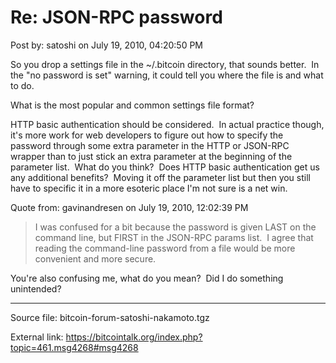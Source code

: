 # Re: JSON-RPC password

Post by: satoshi on July 19, 2010, 04:20:50 PM

So you drop a settings file in the ~/.bitcoin directory, that sounds better. &nbsp;In the "no password is set" warning, it could tell you where the file is and what to do.

What is the most popular and common settings file format?

HTTP basic authentication should be considered. &nbsp;In actual practice though, it's more work for web developers to figure out how to specify the password through some extra parameter in the HTTP or JSON-RPC wrapper than to just stick an extra parameter at the beginning of the parameter list. &nbsp;What do you think? &nbsp;Does HTTP basic authentication get us any additional benefits? &nbsp;Moving it off the parameter list but then you still have to specific it in a more esoteric place I'm not sure is a net win.

Quote from: gavinandresen on July 19, 2010, 12:02:39 PM

> I was confused for a bit because the password is given LAST on the command line, but FIRST in the JSON-RPC params list. &nbsp;I agree that reading the command-line password from a file would be more convenient and more secure.

You're also confusing me, what do you mean? &nbsp;Did I do something unintended?

---

Source file: bitcoin-forum-satoshi-nakamoto.tgz

External link: https://bitcointalk.org/index.php?topic=461.msg4268#msg4268
